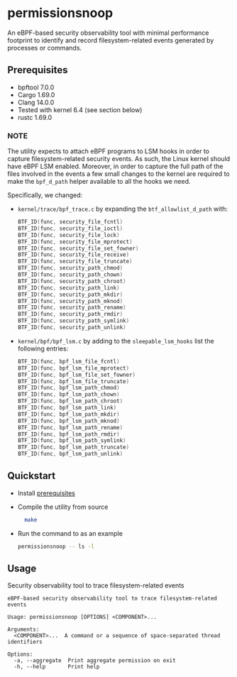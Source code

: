 # permissionsnoop

An eBPF-based security observability tool with minimal performance
footprint to identify and record filesystem-related events generated
by processes or commands.

## Prerequisites

- bpftool 7.0.0
- Cargo 1.69.0
- Clang 14.0.0
- Tested with kernel 6.4 (see section below)
- rustc 1.69.0

### NOTE

The utility expects to attach eBPF programs to LSM hooks in order to capture
filesystem-related security events. As such, the Linux kernel should have eBPF
LSM enabled. Moreover, in order to capture the full path of the files involved
in the events a few small changes to the kernel are required to make the
`bpf_d_path` helper available to all the hooks we need.

Specifically, we changed:

- `kernel/trace/bpf_trace.c` by expanding the `btf_allowlist_d_path` with:

  ```c
  BTF_ID(func, security_file_fcntl)
  BTF_ID(func, security_file_ioctl)
  BTF_ID(func, security_file_lock)
  BTF_ID(func, security_file_mprotect)
  BTF_ID(func, security_file_set_fowner)
  BTF_ID(func, security_file_receive)
  BTF_ID(func, security_file_truncate)
  BTF_ID(func, security_path_chmod)
  BTF_ID(func, security_path_chown)
  BTF_ID(func, security_path_chroot)
  BTF_ID(func, security_path_link)
  BTF_ID(func, security_path_mkdir)
  BTF_ID(func, security_path_mknod)
  BTF_ID(func, security_path_rename)
  BTF_ID(func, security_path_rmdir)
  BTF_ID(func, security_path_symlink)
  BTF_ID(func, security_path_unlink)
  ```

- `kernel/bpf/bpf_lsm.c` by adding to the `sleepable_lsm_hooks` list the
  following entries:

  ```c
  BTF_ID(func, bpf_lsm_file_fcntl)
  BTF_ID(func, bpf_lsm_file_mprotect)
  BTF_ID(func, bpf_lsm_file_set_fowner)
  BTF_ID(func, bpf_lsm_file_truncate)
  BTF_ID(func, bpf_lsm_path_chmod)
  BTF_ID(func, bpf_lsm_path_chown)
  BTF_ID(func, bpf_lsm_path_chroot)
  BTF_ID(func, bpf_lsm_path_link)
  BTF_ID(func, bpf_lsm_path_mkdir)
  BTF_ID(func, bpf_lsm_path_mknod)
  BTF_ID(func, bpf_lsm_path_rename)
  BTF_ID(func, bpf_lsm_path_rmdir)
  BTF_ID(func, bpf_lsm_path_symlink)
  BTF_ID(func, bpf_lsm_path_truncate)
  BTF_ID(func, bpf_lsm_path_unlink)
  ```

## Quickstart

- Install [prerequisites](#prerequisites)
- Compile the utility from source

  ```sh
	make
  ```

- Run the command to as an example

  ```sh
  permissionsnoop -- ls -l
  ```

## Usage

Security observability tool to trace filesystem-related events

```usage
eBPF-based security observability tool to trace filesystem-related events

Usage: permissionsnoop [OPTIONS] <COMPONENT>...

Arguments:
  <COMPONENT>...  A command or a sequence of space-separated thread identifiers

Options:
  -a, --aggregate  Print aggregate permission on exit
  -h, --help       Print help
```
